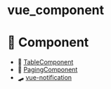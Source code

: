 # vue_component


# 🛒 Component
 * 🤩 [TableComponent](https://github.com/eorjs37/vue_component/tree/master/src/description/tablecomponent) 
 * 🧤 [PagingComponent](https://github.com/eorjs37/vue_component/tree/master/src/description/pagingcomponent) 
 * 🛹 [vue-notification](https://github.com/eorjs37/vue_component/tree/master/src/description/noti) 